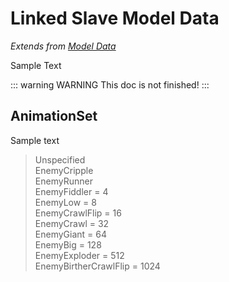 # Linked Slave Model Data
*Extends from [Model Data](model-data)*

Sample Text

::: warning WARNING
This doc is not finished!
:::

## AnimationSet

Sample text

>Unspecified\
EnemyCripple\
EnemyRunner\
EnemyFiddler = 4\
EnemyLow = 8\
EnemyCrawlFlip = 16\
EnemyCrawl = 32\
EnemyGiant = 64\
EnemyBig = 128\
EnemyExploder = 512\
EnemyBirtherCrawlFlip = 1024